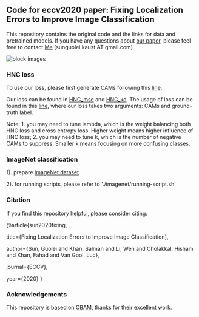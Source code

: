 ## Code for eccv2020 paper: Fixing Localization Errors to Improve Image Classification

This repository contains the original code and the links for data and pretrained models. If you have any questions about [our paper](http://www.ecva.net/papers/eccv_2020/papers_ECCV/papers/123700273.pdf), please feel free to contact [Me](https://github.com/GuoleiSun) (sunguolei.kaust AT gmail.com)   

![block images](https://github.com/GuoleiSun/HNC_loss/blob/master/diagram.png)

### HNC loss
To use our loss, please first generate CAMs following this [line](https://github.com/GuoleiSun/HNC_loss/blob/5d67612cb52780cc04d63344ee6c6672e3ef2a4b/imagenet/MODELS/model_resnet.py#L192).

Our loss can be found in [HNC_mse](https://github.com/GuoleiSun/HNC_loss/blob/5d67612cb52780cc04d63344ee6c6672e3ef2a4b/imagenet/train_imagenet_cam_loss.py#L65) and [HNC_kd](https://github.com/GuoleiSun/HNC_loss/blob/5d67612cb52780cc04d63344ee6c6672e3ef2a4b/imagenet/train_imagenet_cam_loss.py#L94). The usage of loss can be found in this [line](https://github.com/GuoleiSun/HNC_loss/blob/05459be169e0211e3c7dd9b2d9fd1b508712aecd/imagenet/train_imagenet_cam_loss.py#L277), where our loss takes two arguments: CAMs and ground-truth label.

Note: 1. you may need to tune lambda, which is the weight balancing both HNC loss and cross entropy loss. Higher weight means higher influence of HNC loss; 2. you may need to tune k, which is the number of negative CAMs to suppress. Smaller k means focusing on more confusing classes.

### ImageNet classification
1). prepare [ImageNet dataset](http://image-net.org/)

2). for running scripts, please refer to './imagenet/running-script.sh'

### Citation
If you find this repository helpful, please consider citing:

@article{sun2020fixing,

  title={Fixing Localization Errors to Improve Image Classification},
  
  author={Sun, Guolei and Khan, Salman and Li, Wen and Cholakkal, Hisham and Khan, Fahad and Van Gool, Luc},
  
  journal={ECCV},
  
  year={2020}
}

### Acknowledgements 

This repository is based on [CBAM](https://github.com/Jongchan/attention-module), thanks for their excellent work.
